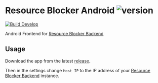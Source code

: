 # Resource Blocker Android ![version](https://img.shields.io/badge/v0.1.0-blue.svg)

[![Build Develop](https://github.com/cloudsftp/ResourceBlockerAndroid/actions/workflows/build.yml/badge.svg?branch=develop)](https://github.com/cloudsftp/ResourceBlockerAndroid/actions/workflows/build.yml)

Android Frontend for [Resource Blocker Backend](https://github.com/cloudsftp/ResourceBlockerBackend)

## Usage

Download the app from the latest [release](https://github.com/cloudsftp/ResourceBlockerAndroid/releases).

Then in the settings change `Host IP` to the IP address of your [Resource Blocker Backend](https://github.com/cloudsftp/ResourceBlockerBackend) instance.
